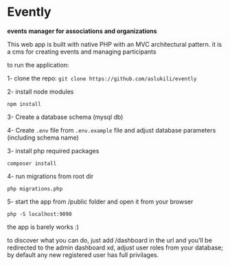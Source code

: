 # Evently
**events manager for associations and organizations**

This web app is built with native PHP with an MVC architectural pattern.
it is a cms for creating events and managing participants

to run the application:

1- clone the repo:
`git clone https://github.com/aslukili/evently`

2- install node modules

`npm install`

3- Create a database schema (mysql db)

4- Create `.env` file from `.env.example` file and adjust database parameters (including schema name)

3- install php required packages

`composer install`

4- run migrations from root dir

`php migrations.php`

5- start the app from /public folder and open it from your browser

`php -S localhost:9090`


the app is barely works :)

to  discover what you can do, just add /dashboard in the url and you'll be redirected to the admin dashboard xd, adjust user roles from your database; by default any new registered user has full privilages.
